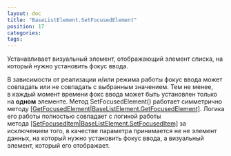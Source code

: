 ```yaml
---
layout: doc
title: "BaseListElement.SetFocusedElement"
position: 17
categories: 
tags: 
---
```


Устанавливает визуальный элемент, отображающий элемент списка, на который нужно установить фокус ввода.

В зависимости от реализации и/или режима работы фокус ввода может совпадать или не совпадать с выбранным значением. Тем не менее, в каждый момент времени фокс ввода может быть установлен только на **одном** элементе. Метод SetFocusedElement() работает симметрично методу [[GetFocusedElement|BaseListElement.GetFocusedElement]](). Логика его работы полностью совпадает с логикой работы метода [[SetFocusedItem|BaseListElement.SetFocusedItem]]() за исключением того, в качестве параметра принимается не не элемент данных, на который нужно установить фокус ввода, а визуальный элемент, который его отображает.

 

 


